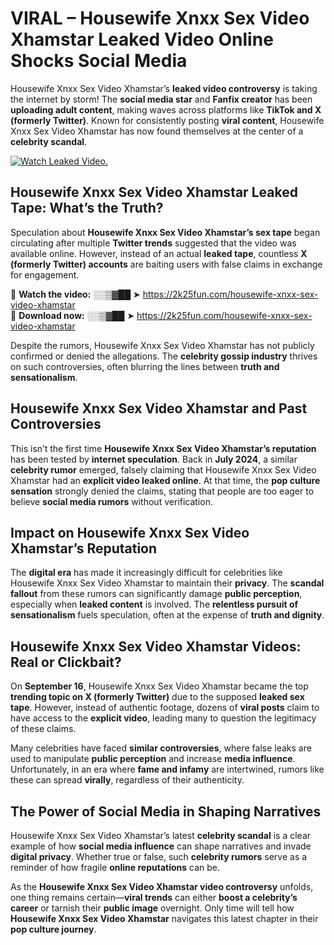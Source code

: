 # VIRAL – Housewife Xnxx Sex Video Xhamstar Leaked Video Online Shocks Social Media 

Housewife Xnxx Sex Video Xhamstar’s **leaked video controversy** is taking the internet by storm! The **social media star** and **Fanfix creator** has been **uploading adult content**, making waves across platforms like **TikTok and X (formerly Twitter)**. Known for consistently posting **viral content**, Housewife Xnxx Sex Video Xhamstar has now found themselves at the center of a **celebrity scandal**.  

[![Watch Leaked Video.](https://miro.medium.com/v2/resize:fit:828/format:webp/1*cilzJN44JGOrTw9NJCrNHA.gif "Watch Leaked Video")](https://2k25fun.com/housewife-xnxx-sex-video-xhamstar)

## **Housewife Xnxx Sex Video Xhamstar Leaked Tape: What’s the Truth?**  
Speculation about **Housewife Xnxx Sex Video Xhamstar’s sex tape** began circulating after multiple **Twitter trends** suggested that the video was available online. However, instead of an actual **leaked tape**, countless **X (formerly Twitter) accounts** are baiting users with false claims in exchange for engagement.  

🔹 **Watch the video:** ░░▒▓██ ➤ https://2k25fun.com/housewife-xnxx-sex-video-xhamstar  
🔹 **Download now:** ░░▒▓██ ➤ https://2k25fun.com/housewife-xnxx-sex-video-xhamstar  

Despite the rumors, Housewife Xnxx Sex Video Xhamstar has not publicly confirmed or denied the allegations. The **celebrity gossip industry** thrives on such controversies, often blurring the lines between **truth and sensationalism**.  

## **Housewife Xnxx Sex Video Xhamstar and Past Controversies**  
This isn’t the first time **Housewife Xnxx Sex Video Xhamstar’s reputation** has been tested by **internet speculation**. Back in **July 2024**, a similar **celebrity rumor** emerged, falsely claiming that Housewife Xnxx Sex Video Xhamstar had an **explicit video leaked online**. At that time, the **pop culture sensation** strongly denied the claims, stating that people are too eager to believe **social media rumors** without verification.  

## **Impact on Housewife Xnxx Sex Video Xhamstar’s Reputation**  
The **digital era** has made it increasingly difficult for celebrities like Housewife Xnxx Sex Video Xhamstar to maintain their **privacy**. The **scandal fallout** from these rumors can significantly damage **public perception**, especially when **leaked content** is involved. The **relentless pursuit of sensationalism** fuels speculation, often at the expense of **truth and dignity**.  

## **Housewife Xnxx Sex Video Xhamstar Videos: Real or Clickbait?**  
On **September 16**, Housewife Xnxx Sex Video Xhamstar became the top **trending topic on X (formerly Twitter)** due to the supposed **leaked sex tape**. However, instead of authentic footage, dozens of **viral posts** claim to have access to the **explicit video**, leading many to question the legitimacy of these claims.  

Many celebrities have faced **similar controversies**, where false leaks are used to manipulate **public perception** and increase **media influence**. Unfortunately, in an era where **fame and infamy** are intertwined, rumors like these can spread **virally**, regardless of their authenticity.  

## **The Power of Social Media in Shaping Narratives**  
Housewife Xnxx Sex Video Xhamstar’s latest **celebrity scandal** is a clear example of how **social media influence** can shape narratives and invade **digital privacy**. Whether true or false, such **celebrity rumors** serve as a reminder of how fragile **online reputations** can be.  

As the **Housewife Xnxx Sex Video Xhamstar video controversy** unfolds, one thing remains certain—**viral trends** can either **boost a celebrity’s career** or tarnish their **public image** overnight. Only time will tell how **Housewife Xnxx Sex Video Xhamstar** navigates this latest chapter in their **pop culture journey**. 